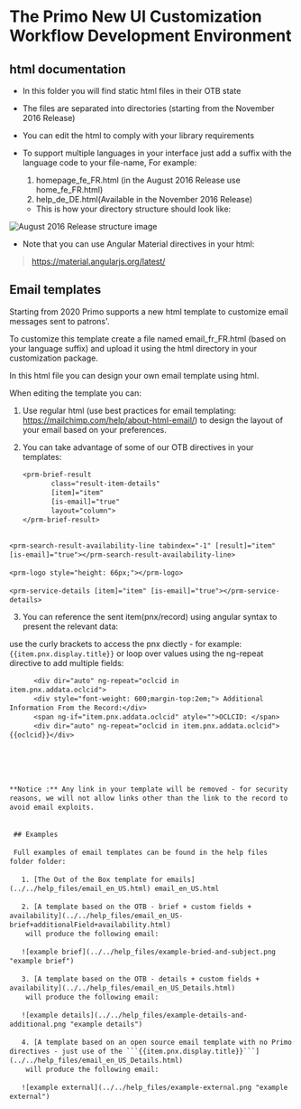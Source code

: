 # The Primo New UI Customization Workflow Development Environment


## html documentation

 - In this folder you will find static html files in their OTB state
 - The files are separated into directories (starting from the November 2016 Release)
 - You can edit the html to comply with your library requirements
 - To support multiple languages in your interface just add a suffix with the language code to your file-name,
   For example:

   1. homepage_fe_FR.html (in the August 2016 Release use home_fe_FR.html)
   2. help_de_DE.html(Available in the November 2016 Release)

   -    This is how your directory structure should look like:

 ![August 2016 Release structure image](../../help_files/htmlStructureAug.png "August 2016 Release structure")


 - Note that you can use Angular Material directives in your html:
 > https://material.angularjs.org/latest/


## Email templates
  Starting from 2020 Primo supports a new html template to customize email messages sent to patrons'.
  
  To customize this template create a file named email_fr_FR.html (based on your language suffix) and upload it using the html directory in your customization package.
  
  In this html file you can design your own email template using html.
  
  When editing the template you can:
  
  1. Use regular html (use best practices for email templating: https://mailchimp.com/help/about-html-email/) to design the layout of your email based on your preferences.
  
  2. You can take advantage of some of our OTB directives in your templates:
      ```
      <prm-brief-result
             class="result-item-details"
             [item]="item"
             [is-email]="true"
             layout="column">
     </prm-brief-result>


    <prm-search-result-availability-line tabindex="-1" [result]="item" [is-email]="true"></prm-search-result-availability-line>

    <prm-logo style="height: 66px;"></prm-logo>

    <prm-service-details [item]="item" [is-email]="true"></prm-service-details>
    
 3. You can reference the sent item(pnx/record) using angular syntax to present the relevant data:
 
  use the curly brackets to access the pnx diectly - for example: 
   ```{{item.pnx.display.title}}```
  or loop over values using the ng-repeat directive to add multiple fields:
```
      <div dir="auto" ng-repeat="oclcid in     item.pnx.addata.oclcid">
      <div style="font-weight: 600;margin-top:2em;"> Additional Information From the Record:</div>
      <span ng-if="item.pnx.addata.oclcid" atyle="">OCLCID: </span>
      <div dir="auto" ng-repeat="oclcid in item.pnx.addata.oclcid">{{oclcid}}</div>
      

 


**Notice :** Any link in your template will be removed - for security reasons, we will not allow links other than the link to the record to avoid email exploits.


 ## Examples        
        
 Full examples of email templates can be found in the help files folder folder:
 
   1. [The Out of the Box template for emails](../../help_files/email_en_US.html) email_en_US.html
   
   2. [A template based on the OTB - brief + custom fields + availability](../../help_files/email_en_US-brief+additionalField+availability.html)
    will produce the following email:
   
   ![example brief](../../help_files/example-bried-and-subject.png "example brief")
    
   3. [A template based on the OTB - details + custom fields + availability](../../help_files/email_en_US_Details.html)
    will produce the following email:
    
   ![example details](../../help_files/example-details-and-additional.png "example details")
 
   4. [A template based on an open source email template with no Primo directives - just use of the ```{{item.pnx.display.title}}```](../../help_files/email_en_US_Details.html)
    will produce the following email:
    
   ![example external](../../help_files/example-external.png "example external")




